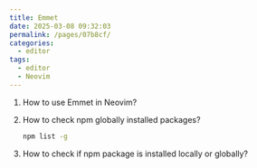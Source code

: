 ```yaml
---
title: Emmet
date: 2025-03-08 09:32:03
permalink: /pages/07b8cf/
categories: 
  - editor
tags: 
  - editor
  - Neovim
---
```


1. How to use Emmet in Neovim?
2. How to check npm globally installed packages?

   ```sh
   npm list -g
   ```

3. How to check if npm package is installed locally or globally?
